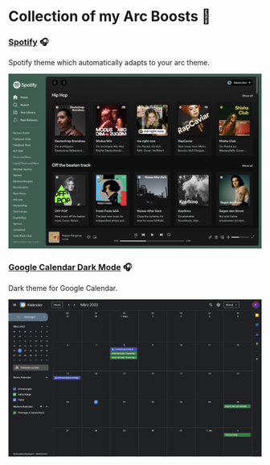# Collection of my Arc Boosts 🚀

### [Spotify](/spotify) 🎧

Spotify theme which automatically adapts to your arc theme. 

![Spotify Homescreen](spotify/spotify_homescreen.png "Spotify Homescreen")


### [Google Calendar Dark Mode](/google_calendar) 🎧

Dark theme for Google Calendar.

![Google Calendar](google_calendar/google_calendar.png "Google Calendar")

